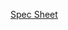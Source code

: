 [Spec Sheet](https://docs.google.com/a/utah.gov/document/d/1ig7c1DbiYh__Ic0F1ST3-oacpRQ2xkTQ3mj1DD7wnEY)
